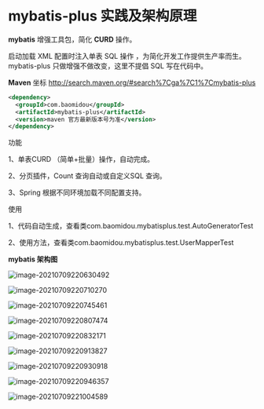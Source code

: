 # mybatis-plus 实践及架构原理

**mybatis** 增强工具包，简化 **CURD** 操作。 

启动加载 XML 配置时注入单表 SQL 操作 ，为简化开发工作提供生产率而生。mybatis-plus 只做增强不做改变，这里不提倡 SQL 写在代码中。 

**Maven** 坐标 http://search.maven.org/#search%7Cga%7C1%7Cmybatis-plus 

```xml
<dependency> 
  <groupId>com.baomidou</groupId> 
  <artifactId>mybatis-plus</artifactId> 
  <version>maven 官方最新版本号为准</version> 
</dependency> 
```

功能

1、单表CURD （简单+批量）操作，自动完成。 

2、分页插件，Count 查询自动或自定义SQL 查询。 

3、Spring 根据不同环境加载不同配置支持。 

使用

1、代码自动生成，查看类com.baomidou.mybatisplus.test.AutoGeneratorTest 

2、使用方法，查看类com.baomidou.mybatisplus.test.UserMapperTest 

**mybatis 架构图**

![image-20210709220630492](https://learnone.oss-cn-beijing.aliyuncs.com/pic/202311071130036.png)

![image-20210709220710270](https://learnone.oss-cn-beijing.aliyuncs.com/pic/202311071130174.png)

![image-20210709220745461](https://learnone.oss-cn-beijing.aliyuncs.com/pic/202311071130997.png)

![image-20210709220807474](https://learnone.oss-cn-beijing.aliyuncs.com/pic/202311071130970.png)

![image-20210709220832171](https://learnone.oss-cn-beijing.aliyuncs.com/pic/202311071130053.png)

![image-20210709220913827](https://learnone.oss-cn-beijing.aliyuncs.com/pic/202311071130647.png)

![image-20210709220930918](https://learnone.oss-cn-beijing.aliyuncs.com/pic/202311071130440.png)

![image-20210709220946357](https://learnone.oss-cn-beijing.aliyuncs.com/pic/202311071130722.png)

![image-20210709221004589](https://learnone.oss-cn-beijing.aliyuncs.com/pic/202311071130893.png)